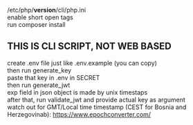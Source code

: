 /etc/php/__version__/cli/php.ini  
enable short open tags  
run composer install    

## THIS IS CLI SCRIPT, NOT WEB BASED  
create .env file just like .env.example (you can copy)  
then run generate_key  
paste that key in .env in SECRET  
then run generate_jwt  
exp field in json object is made by unix timestaps  
after that, run validate_jwt and provide actual key as argument  
watch out for GMT/Local time timestamp (CEST for Bosnia and Herzegovinab): https://www.epochconverter.com/
